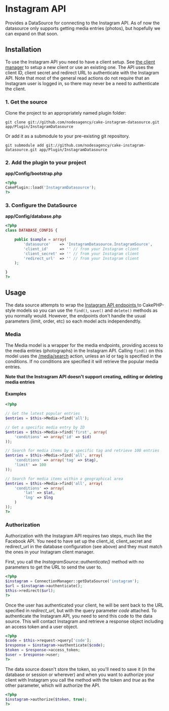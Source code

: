 # Instagram API

Provides a DataSource for connecting to the Instagram API. As of now the datasource only supports getting media entries (photos), but hopefully we can expand on that soon.

## Installation

To use the Instagram API you need to have a client setup. See [the client manager](http://instagram.com/developer/clients/manage/) to setup a new client or use an existing one. The API uses the client ID, client secret and redirect URL to authenticate with the Instagram API. Note that most of the general read actions do not require that an Instagram user is logged in, so there may never be a need to authenticate the client.

### 1. Get the source

Clone the project to an appropriately named plugin folder:
```
git clone git://github.com/nodesagency/cake-instagram-datasource.git app/Plugin/InstagramDatasource
```

Or add it as a submodule to your pre-existing git repository.
```
git submodule add git://github.com/nodesagency/cake-instagram-datasource.git app/Plugin/InstagramDatasource
```

### 2. Add the plugin to your project

**app/Config/bootstrap.php**
```php
<?php
CakePlugin::load('InstagramDatasource');
?>
```

### 3. Configure the DataSource

**app/Config/database.php**
```php
<?php
class DATABASE_CONFIG {

	public $sample = array(
		'datasource'    => 'InstagramDatasource.InstagramSource',
		'client_id'     => '' // from your Instagram client
		'client_secret' => '' // from your Instagram client
		'redirect_url'  => '' // from your Instagram client
	);

}
?>
```

## Usage

The data source attempts to wrap the [Instagram API endpoints ](http://instagram.com/developer/endpoints/) to CakePHP-style models so you can use the ```find()```, ```save()``` and ```delete()``` methods as you normally would. However, the endpoints don't handle the usual parameters (limit, order, etc) so each model acts independendtly.

### Media

The Media model is a wrapper for the media endpoints, providing access to the media entries (photographs) in the Instagram API. Calling ```find()``` on this model uses the [/media/search](http://instagram.com/developer/endpoints/media/) action, unless an id or tag is specified in the conditions. If no conditions are specified it will retrieve the popular media entries.

**Note that the Instragram API doesn't support creating, editing or deleting media entries**

#### Examples

```php
<?php

// Get the latest popular entries
$entries = $this->Media->find('all');

// Get a specific media entry by ID
$entries = $this->Media->find('first', array(
	'conditions' => array('id' => $id)
));

// Search for media items by a specific tag and retrieve 100 entries
$entries = $this->Media->find('all', array(
	'conditions' => array('tag' => $tag),
	'limit' => 100
));

// Search for media items within a geographical area
$entries = $this->Media->find('all', array(
	'conditions' => array(
		'lat' => $lat,
		'lng' => $lng
	)
));
?>
```

### Authorization

Authorization with the Instagram API requires two steps, much like the Facebook API. You need to have set up the client_id, client_secret and redirect_url in the database configuration (see above) and they must match the ones in your Instagram client manager.

First, you call the _InstagramSource::authenticate()_ method with no parameters to get the URL to send the user to.
```php
<?php
$instagram = ConnectionManager::getDataSource('instagram');
$url = $instagram->authenticate();
$this->redirect($url);
?>
```

Once the user has authenticated your client, he will be sent back to the URL specified in _redirect_url_, but with the query parameter _code_ attached. To authenticate the Instagram API, you need to send this code to the data source. This will contact Instagram and retrieve a response object including an access token and a user object.

```php
<?php
$code = $this->request->query['code'];
$response = $instagram->authenticate($code);
$token = $response->access_token;
$user = $response->user;
?>
```

The data source doesn't store the token, so you'll need to save it (in the database or session or wherever) and when you want to authorize your client with Instagram you call the method with the token and _true_ as the other parameter, which will authorize the API.

```php
<?php
$instagram->authorize($token, true);
?>
```

